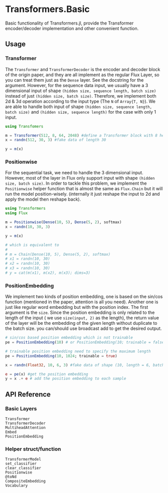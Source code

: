 # Transformers.Basic
Basic functionality of Transformers.jl, provide the Transformer encoder/decoder implementation and other convenient function.

## Usage

### Transformer

The `Transformer` and `TransformerDecoder` is the encoder and decoder block of the origin paper, and they are all implement as the 
regular Flux Layer, so you can treat them just as the `Dense` layer. See the docstring for the argument. However, for the sequence 
data input, we usually have a 3 dimensional input of shape `(hidden size, sequence length, batch size)` instead of just `(hidden size, batch size)`. 
Therefore, we implement both 2d & 3d operation according to the input type (The `N` of `Array{T, N}`). We are able to handle both input of shape 
`(hidden size, sequence length, batch size)` and `(hidden size, sequence length)` for the case with only 1 input.

```julia
using Transfomers

m = Transformer(512, 8, 64, 2048) #define a Transformer block with 8 head and 64 neuron for each head
x = randn(512, 30, 3) #fake data of length 30

y = m(x)
```


### Positionwise

For the sequential task, we need to handle the 3 dimensional input. However, most of the layer in Flux only support input with shape 
`(hidden size, batch size)`. In order to tackle this problem, we implement the `Positionwise` helper function that is almost the same 
as `Flux.Chain` but it will run the model position-wisely. (internally it just reshape the input to 2d and apply the model then reshape 
back). 

```julia
using Transformers
using Flux

m = Positionwise(Dense(10, 5), Dense(5, 2), softmax)
x = randn(10, 30, 3)

y = m(x)

# which is equivalent to 
# 
# m = Chain(Dense(10, 5), Dense(5, 2), softmax)
# x1 = randn(10, 30)
# x2 = randn(10, 30)
# x3 = randn(10, 30)
# y = cat(m(x1), m(x2), m(x3); dims=3)
```

### PositionEmbedding

We implement two kinds of position embedding, one is based on the sin/cos function (mentioned in the paper, 
attention is all you need). Another one is just like regular word embedding but with the position index. The 
first argument is the `size`. Since the position embedding is only related to the length of the input (
we use `size(input, 2)` as the length), the return value of the layer will be the embedding of the given 
length without duplicate to the batch size. you can/should use broadcast add to get the desired output.

```julia
# sin/cos based position embedding which is not trainable
pe = PositionEmbedding(10) # or PositionEmbedding(10; trainable = false)

# trainable position embedding need to specify the maximum length
pe = PositionEmbedding(10, 1024; trainable = true)

x = randn(Float32, 10, 6, 3) #fake data of shape (10, length = 6, batched_size = 3)

e = pe(x) #get the position embedding
y = x .+ e # add the position embedding to each sample
```

## API Reference

### Basic Layers

```@docs
Transformer
TransformerDecoder
MultiheadAttention
Embed
PositionEmbedding
```

### Helper struct/function

```@docs
TransformerModel
set_classifier
clear_classifier
Positionwise
@toNd
CompositeEmbedding
Vocabulary
```

